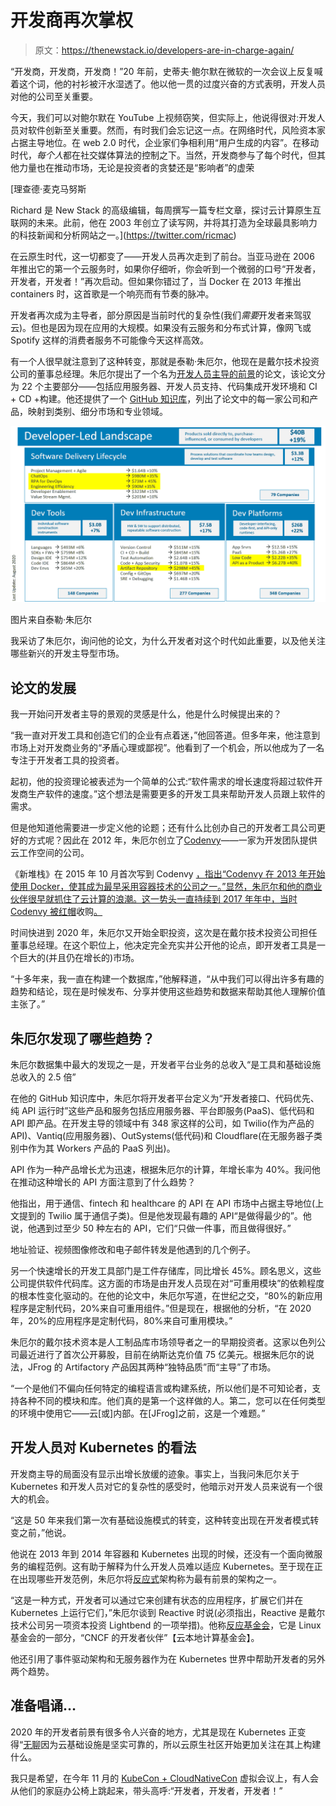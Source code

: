 # 开发商再次掌权

> 原文：<https://thenewstack.io/developers-are-in-charge-again/>

“开发商，开发商，开发商！”20 年前，史蒂夫·鲍尔默在微软的一次会议上反复喊着这个词，他的衬衫被汗水湿透了。他以他一贯的过度兴奋的方式表明，开发人员对他的公司至关重要。

今天，我们可以对鲍尔默在 YouTube 上视频窃笑，但实际上，他说得很对:开发人员对软件创新至关重要。然而，有时我们会忘记这一点。在网络时代，风险资本家占据主导地位。在 web 2.0 时代，企业家们争相利用“用户生成的内容”。在移动时代，*每个人*都在社交媒体算法的控制之下。当然，开发商参与了每个时代，但其他力量也在推动市场，无论是投资者的贪婪还是“影响者”的虚荣

 [理查德·麦克马努斯

Richard 是 New Stack 的高级编辑，每周撰写一篇专栏文章，探讨云计算原生互联网的未来。此前，他在 2003 年创立了读写网，并将其打造为全球最具影响力的科技新闻和分析网站之一。](https://twitter.com/ricmac) 

在云原生时代，这一切都变了——开发人员再次走到了前台。当亚马逊在 2006 年推出它的第一个云服务时，如果你仔细听，你会听到一个微弱的口号“开发者，开发者，开发者！”再次启动。但如果你错过了，当 Docker 在 2013 年推出 containers 时，这首歌是一个响亮而有节奏的脉冲。

开发者再次成为主导者，部分原因是当前时代的复杂性(我们*需要*开发者来驾驭云)。但也是因为现在应用的大规模。如果没有云服务和分布式计算，像网飞或 Spotify 这样的消费者服务不可能像今天这样高效。

有一个人很早就注意到了这种转变，那就是泰勒·朱厄尔，他现在是戴尔技术投资公司的董事总经理。朱厄尔提出了一个名为[开发人员主导的前景](https://tylerjewell.substack.com/p/the-developer-led-landscape-20-08-28)的论文，该论文分为 22 个主要部分——包括应用服务器、开发人员支持、代码集成开发环境和 CI + CD +构建。他还提供了一个 [GitHub 知识库](https://github.com/TylerJewell/DevLandscape/)，列出了论文中的每一家公司和产品，映射到类别、细分市场和专业领域。

![](img/917e0eabc40593d0b6ee5dd0ecd4beac.png)

图片来自泰勒·朱厄尔

我采访了朱厄尔，询问他的论文，为什么开发者对这个时代如此重要，以及他关注哪些新兴的开发主导型市场。

## 论文的发展

我一开始问开发者主导的景观的灵感是什么，他是什么时候提出来的？

“我一直对开发工具和创造它们的企业有点着迷，”他回答道。但多年来，他注意到市场上对开发商业务的“矛盾心理或鄙视”。他看到了一个机会，所以他成为了一名专注于开发者工具的投资者。

起初，他的投资理论被表述为一个简单的公式:“软件需求的增长速度将超过软件开发商生产软件的速度。”这个想法是需要更多的开发工具来帮助开发人员跟上软件的需求。

但是他知道他需要进一步定义他的论题；还有什么比创办自己的开发者工具公司更好的方式呢？因此在 2012 年，朱厄尔创立了[Codenvy](https://codenvy.com/)——一家为开发团队提供云工作空间的公司。

《新堆栈》在 2015 年 10 月首次写到 Codenvy [，指出“Codenvy 在 2013 年开始使用 Docker，使其成为最早采用容器技术的公司之一。”显然，朱厄尔和他的商业伙伴很早就抓住了云计算的浪潮。这一势头一直持续到 2017 年年中，当时 Codenvy 被红帽](https://thenewstack.io/containers-disrupting-devops-infographic/)收购[。](https://thenewstack.io/red-hat-acquire-codenvy-integrate-ide-openshift-io/)

时间快进到 2020 年，朱厄尔又开始全职投资，这次是在戴尔技术投资公司担任董事总经理。在这个职位上，他决定完全充实并公开他的论点，即开发者工具是一个巨大的(并且仍在增长的)市场。

“十多年来，我一直在构建一个数据库，”他解释道，“从中我们可以得出许多有趣的趋势和结论，现在是时候发布、分享并使用这些趋势和数据来帮助其他人理解价值主张了。”

## 朱厄尔发现了哪些趋势？

朱厄尔数据集中最大的发现之一是，开发者平台业务的总收入“是工具和基础设施总收入的 2.5 倍”

在他的 GitHub 知识库中，朱厄尔将开发者平台定义为“开发者接口、代码优先、纯 API 运行时”这些产品和服务包括应用服务器、平台即服务(PaaS)、低代码和 API 即产品。在开发主导的领域中有 348 家这样的公司，如 Twilio(作为产品的 API)、Vantiq(应用服务器)、OutSystems(低代码)和 Cloudflare(在无服务器子类别中作为其 Workers 产品的 PaaS 列出)。

API 作为一种产品增长尤为迅速，根据朱厄尔的计算，年增长率为 40%。我问他在推动这种增长的 API 方面注意到了什么趋势？

他指出，用于通信、fintech 和 healthcare 的 API 在 API 市场中占据主导地位(上文提到的 Twilio 属于通信子类)。但是他发现最有趣的 API“是做得最少的”。他说，他遇到过至少 50 种左右的 API，它们“只做一件事，而且做得很好。”

地址验证、视频图像修改和电子邮件转发是他遇到的几个例子。

另一个快速增长的开发工具部门是工件存储库，同比增长 45%。顾名思义，这些公司提供软件代码库。这方面的市场是由开发人员现在对“可重用模块”的依赖程度的根本性变化驱动的。在他的论文中，朱厄尔写道，在世纪之交，“80%的新应用程序是定制代码，20%来自可重用组件。”但是现在，根据他的分析，“在 2020 年，20%的应用程序是定制代码，80%来自可重用模块。”

朱厄尔的戴尔技术资本是人工制品库市场领导者之一的早期投资者。这家以色列公司最近进行了首次公开募股，目前在纳斯达克价值 75 亿美元。根据朱厄尔的说法，JFrog 的 Artifactory 产品因其两种“独特品质”而“主导”了市场。

“一个是他们不偏向任何特定的编程语言或构建系统，所以他们是不可知论者，支持各种不同的模块和库。他们真的是第一个这样做的人。第二，您可以在任何类型的环境中使用它——云[或]内部。在[JFrog]之前，这是一个难题。”

## 开发人员对 Kubernetes 的看法

开发商主导的局面没有显示出增长放缓的迹象。事实上，当我问朱厄尔关于 Kubernetes 和开发人员对它的复杂性的感受时，他暗示对开发人员来说有一个很大的机会。

“这是 50 年来我们第一次有基础设施模式的转变，这种转变出现在开发者模式转变之前，”他说。

他说在 2013 年到 2014 年容器和 Kubernetes 出现的时候，还没有一个面向微服务的编程范例。这有助于解释为什么开发人员难以适应 Kubernetes。至于现在正在出现哪些开发范例，朱厄尔将[反应式](https://www.reactivemanifesto.org/)架构称为最有前景的架构之一。

“这是一种方式，开发者可以通过它来创建有状态的应用程序，扩展它们并在 Kubernetes 上运行它们，”朱厄尔谈到 Reactive 时说(必须指出，Reactive 是戴尔技术公司另一项资本投资 Lightbend 的一项举措)。他称[反应基金会](https://www.reactive.foundation/)，它是 Linux 基金会的一部分，“CNCF 的开发者伙伴”【云本地计算基金会】。

他还引用了事件驱动架构和无服务器作为在 Kubernetes 世界中帮助开发者的另外两个趋势。

## 准备唱诵…

2020 年的开发者前景有很多令人兴奋的地方，尤其是现在 Kubernetes 正变得“[无聊](https://thenewstack.io/kubecon-pancake-breakfast-why-your-k8s-stack-should-be-boring/)因为云基础设施是坚实可靠的，所以云原生社区开始更加关注在其上构建什么。

我只是希望，在今年 11 月的 [KubeCon + CloudNativeCon](https://events.linuxfoundation.org/kubecon-cloudnativecon-north-america/) 虚拟会议上，有人会从他们的家庭办公椅上跳起来，带头高呼:“开发者，开发者，开发者！”

<svg xmlns:xlink="http://www.w3.org/1999/xlink" viewBox="0 0 68 31" version="1.1"><title>Group</title> <desc>Created with Sketch.</desc></svg>